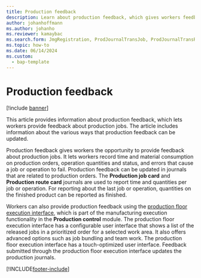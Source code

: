 ```yaml
---
title: Production feedback
description: Learn about production feedback, which gives workers feedback about production jobs and the various ways that production feedback can be updated.
author: johanhoffmann
ms.author: johanho
ms.reviewer: kamaybac
ms.search.form: JmgRegistration, ProdJournalTransJob, ProdJournalTransRoute, ProdParmReportFinished
ms.topic: how-to
ms.date: 06/14/2024
ms.custom: 
  - bap-template
---
```


# Production feedback

[!include [banner](../includes/banner.md)]

This article provides information about production feedback, which lets workers provide feedback about production jobs. The article includes information about the various ways that production feedback can be updated.

Production feedback gives workers the opportunity to provide feedback about production jobs. It lets workers record time and material consumption on production orders, operation quantities and status, and errors that cause a job or operation to fail. Production feedback can be updated in journals that are related to production orders. The **Production job card** and **Production route card** journals are used to report time and quantities per job or operation. For reporting about the last job or operation, quantities on the finished product can be reported as finished. 

Workers can also provide production feedback using the [production floor execution interface](production-floor-execution-use.md), which is part of the manufacturing execution functionality in the **Production control** module. The production floor execution interface has a configurable user interface that shows a list of the released jobs in a prioritized order for a selected work area. It also offers advanced options such as job bundling and team work. The production floor execution interface has a touch-optimized user interface. Feedback submitted through the production floor execution interface updates the production journals.

[!INCLUDE[footer-include](../../includes/footer-banner.md)]

